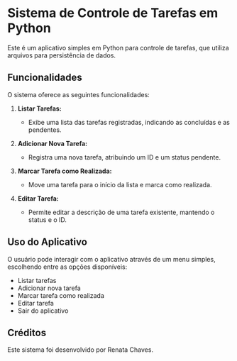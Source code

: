 # Sistema de Controle de Tarefas em Python

Este é um aplicativo simples em Python para controle de tarefas, que utiliza arquivos para persistência de dados.

## Funcionalidades

O sistema oferece as seguintes funcionalidades:

1. **Listar Tarefas:**
   - Exibe uma lista das tarefas registradas, indicando as concluídas e as pendentes.

2. **Adicionar Nova Tarefa:**
   - Registra uma nova tarefa, atribuindo um ID e um status pendente.

3. **Marcar Tarefa como Realizada:**
   - Move uma tarefa para o início da lista e marca como realizada.

4. **Editar Tarefa:**
   - Permite editar a descrição de uma tarefa existente, mantendo o status e o ID.

## Uso do Aplicativo

O usuário pode interagir com o aplicativo através de um menu simples, escolhendo entre as opções disponíveis:

- Listar tarefas
- Adicionar nova tarefa
- Marcar tarefa como realizada
- Editar tarefa
- Sair do aplicativo

## Créditos

Este sistema foi desenvolvido por Renata Chaves.
